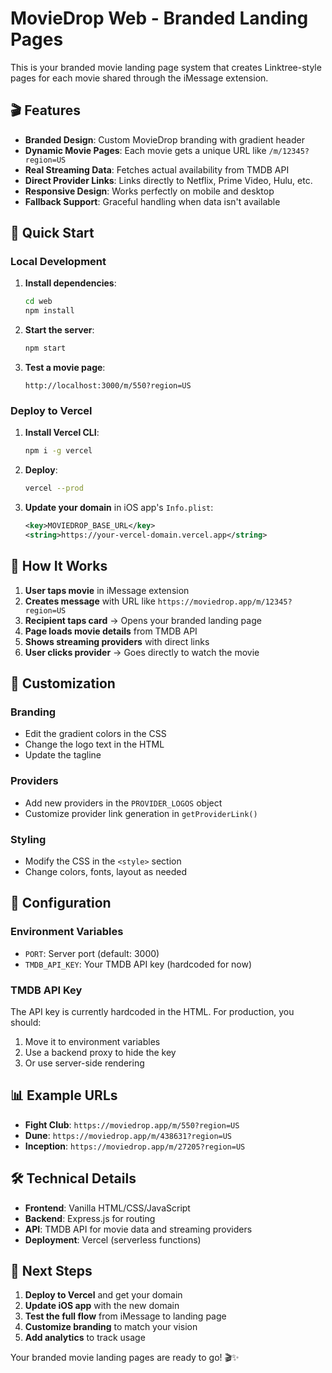 # MovieDrop Web - Branded Landing Pages

This is your branded movie landing page system that creates Linktree-style pages for each movie shared through the iMessage extension.

## 🎬 Features

- **Branded Design**: Custom MovieDrop branding with gradient header
- **Dynamic Movie Pages**: Each movie gets a unique URL like `/m/12345?region=US`
- **Real Streaming Data**: Fetches actual availability from TMDB API
- **Direct Provider Links**: Links directly to Netflix, Prime Video, Hulu, etc.
- **Responsive Design**: Works perfectly on mobile and desktop
- **Fallback Support**: Graceful handling when data isn't available

## 🚀 Quick Start

### Local Development

1. **Install dependencies**:
   ```bash
   cd web
   npm install
   ```

2. **Start the server**:
   ```bash
   npm start
   ```

3. **Test a movie page**:
   ```
   http://localhost:3000/m/550?region=US
   ```

### Deploy to Vercel

1. **Install Vercel CLI**:
   ```bash
   npm i -g vercel
   ```

2. **Deploy**:
   ```bash
   vercel --prod
   ```

3. **Update your domain** in iOS app's `Info.plist`:
   ```xml
   <key>MOVIEDROP_BASE_URL</key>
   <string>https://your-vercel-domain.vercel.app</string>
   ```

## 📱 How It Works

1. **User taps movie** in iMessage extension
2. **Creates message** with URL like `https://moviedrop.app/m/12345?region=US`
3. **Recipient taps card** → Opens your branded landing page
4. **Page loads movie details** from TMDB API
5. **Shows streaming providers** with direct links
6. **User clicks provider** → Goes directly to watch the movie

## 🎨 Customization

### Branding
- Edit the gradient colors in the CSS
- Change the logo text in the HTML
- Update the tagline

### Providers
- Add new providers in the `PROVIDER_LOGOS` object
- Customize provider link generation in `getProviderLink()`

### Styling
- Modify the CSS in the `<style>` section
- Change colors, fonts, layout as needed

## 🔧 Configuration

### Environment Variables
- `PORT`: Server port (default: 3000)
- `TMDB_API_KEY`: Your TMDB API key (hardcoded for now)

### TMDB API Key
The API key is currently hardcoded in the HTML. For production, you should:
1. Move it to environment variables
2. Use a backend proxy to hide the key
3. Or use server-side rendering

## 📊 Example URLs

- **Fight Club**: `https://moviedrop.app/m/550?region=US`
- **Dune**: `https://moviedrop.app/m/438631?region=US`
- **Inception**: `https://moviedrop.app/m/27205?region=US`

## 🛠️ Technical Details

- **Frontend**: Vanilla HTML/CSS/JavaScript
- **Backend**: Express.js for routing
- **API**: TMDB API for movie data and streaming providers
- **Deployment**: Vercel (serverless functions)

## 🎯 Next Steps

1. **Deploy to Vercel** and get your domain
2. **Update iOS app** with the new domain
3. **Test the full flow** from iMessage to landing page
4. **Customize branding** to match your vision
5. **Add analytics** to track usage

Your branded movie landing pages are ready to go! 🎬✨